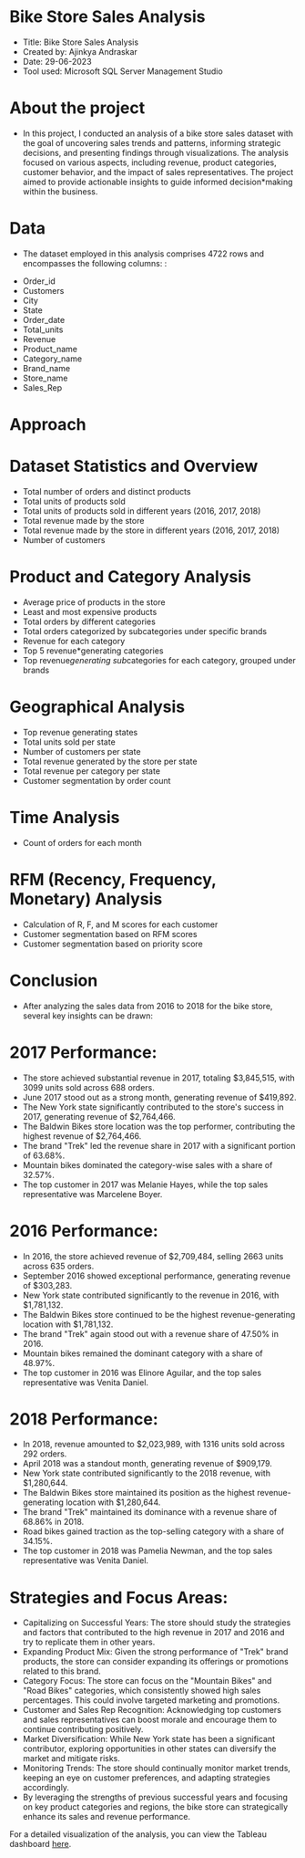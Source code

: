 # Bike Store Sales Analysis

* Title: Bike Store Sales Analysis
* Created by: Ajinkya Andraskar
* Date: 29-06-2023
* Tool used: Microsoft SQL Server Management Studio

# About the project
* In this project, I conducted an analysis of a bike store sales dataset with the goal of uncovering sales trends and patterns, informing strategic decisions, and presenting findings through visualizations. The analysis focused on various aspects, including revenue, product categories, customer behavior, and the impact of sales representatives. The project aimed to provide actionable insights to guide informed decision*making within the business.

# Data
- The dataset employed in this analysis comprises 4722 rows and encompasses the following columns: :

* Order_id
* Customers
* City
* State
* Order_date
* Total_units
* Revenue
* Product_name
* Category_name
* Brand_name
* Store_name
* Sales_Rep


# Approach

# Dataset Statistics and Overview

* Total number of orders and distinct products
* Total units of products sold
* Total units of products sold in different years (2016, 2017, 2018)
* Total revenue made by the store
* Total revenue made by the store in different years (2016, 2017, 2018)
* Number of customers

# Product and Category Analysis

* Average price of products in the store
* Least and most expensive products
* Total orders by different categories
* Total orders categorized by subcategories under specific brands
* Revenue for each category
* Top 5 revenue*generating categories
* Top revenue*generating sub*categories for each category, grouped under brands

# Geographical Analysis

* Top revenue generating states
* Total units sold per state
* Number of customers per state
* Total revenue generated by the store per state
* Total revenue per category per state
* Customer segmentation by order count

# Time Analysis

* Count of orders for each month

# RFM (Recency, Frequency, Monetary) Analysis

* Calculation of R, F, and M scores for each customer
* Customer segmentation based on RFM scores
* Customer segmentation based on priority score

# Conclusion

- After analyzing the sales data from 2016 to 2018 for the bike store, several key insights can be drawn:

# 2017 Performance:

* The store achieved substantial revenue in 2017, totaling $3,845,515, with 3099 units sold across 688 orders.
* June 2017 stood out as a strong month, generating revenue of $419,892.
* The New York state significantly contributed to the store's success in 2017, generating revenue of $2,764,466.
* The Baldwin Bikes store location was the top performer, contributing the highest revenue of $2,764,466.
* The brand "Trek" led the revenue share in 2017 with a significant portion of 63.68%.
* Mountain bikes dominated the category-wise sales with a share of 32.57%.
* The top customer in 2017 was Melanie Hayes, while the top sales representative was Marcelene Boyer.

# 2016 Performance:

* In 2016, the store achieved revenue of $2,709,484, selling 2663 units across 635 orders.
* September 2016 showed exceptional performance, generating revenue of $303,283.
* New York state contributed significantly to the revenue in 2016, with $1,781,132.
* The Baldwin Bikes store continued to be the highest revenue-generating location with $1,781,132.
* The brand "Trek" again stood out with a revenue share of 47.50% in 2016.
* Mountain bikes remained the dominant category with a share of 48.97%.
* The top customer in 2016 was Elinore Aguilar, and the top sales representative was Venita Daniel.

# 2018 Performance:

* In 2018, revenue amounted to $2,023,989, with 1316 units sold across 292 orders.
* April 2018 was a standout month, generating revenue of $909,179.
* New York state contributed significantly to the 2018 revenue, with $1,280,644.
* The Baldwin Bikes store maintained its position as the highest revenue-generating location with $1,280,644.
* The brand "Trek" maintained its dominance with a revenue share of 68.86% in 2018.
* Road bikes gained traction as the top-selling category with a share of 34.15%.
* The top customer in 2018 was Pamelia Newman, and the top sales representative was Venita Daniel.

# Strategies and Focus Areas:

* Capitalizing on Successful Years: The store should study the strategies and factors that contributed to the high revenue in 2017 and 2016 and try to replicate them in other years.
* Expanding Product Mix: Given the strong performance of "Trek" brand products, the store can consider expanding its offerings or promotions related to this brand.
* Category Focus: The store can focus on the "Mountain Bikes" and "Road Bikes" categories, which consistently showed high sales percentages. This could involve targeted marketing and promotions.
* Customer and Sales Rep Recognition: Acknowledging top customers and sales representatives can boost morale and encourage them to continue contributing positively.
* Market Diversification: While New York state has been a significant contributor, exploring opportunities in other states can diversify the market and mitigate risks.
* Monitoring Trends: The store should continually monitor market trends, keeping an eye on customer preferences, and adapting strategies accordingly.
* By leveraging the strengths of previous successful years and focusing on key product categories and regions, the bike store can strategically enhance its sales and revenue performance.

For a detailed visualization of the analysis, you can view the Tableau dashboard [here](https://public.tableau.com/app/profile/ajinkya.andraskar/viz/BikeStoreSalesDashboard_16914838432060/Dashboard1?publish=yes).

